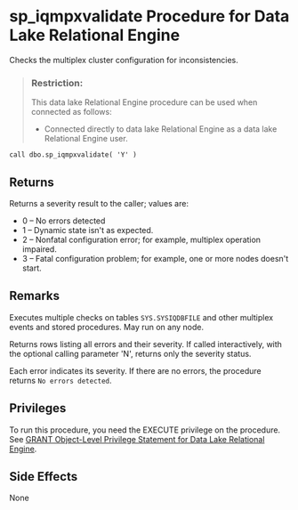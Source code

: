 <!-- loioa4db1be484f21015bfe3fc26275f8447 -->

# sp\_iqmpxvalidate Procedure for Data Lake Relational Engine

Checks the multiplex cluster configuration for inconsistencies.



> ### Restriction:  
> This data lake Relational Engine procedure can be used when connected as follows:
> 
> -   Connected directly to data lake Relational Engine as a data lake Relational Engine user.



```
call dbo.sp_iqmpxvalidate( 'Y' )
```



<a name="loioa4db1be484f21015bfe3fc26275f8447__section_fqg_g4g_nbb"/>

## Returns

Returns a severity result to the caller; values are:

-   0 – No errors detected
-   1 – Dynamic state isn't as expected.
-   2 – Nonfatal configuration error; for example, multiplex operation impaired.
-   3 – Fatal configuration problem; for example, one or more nodes doesn't start.



<a name="loioa4db1be484f21015bfe3fc26275f8447__iq_iqmpx_259"/>

## Remarks

Executes multiple checks on tables `SYS.SYSIQDBFILE` and other multiplex events and stored procedures. May run on any node.

Returns rows listing all errors and their severity. If called interactively, with the optional calling parameter 'N', returns only the severity status.

Each error indicates its severity. If there are no errors, the procedure returns `No errors detected`.



<a name="loioa4db1be484f21015bfe3fc26275f8447__iq_iqmpx_258"/>

## Privileges

To run this procedure, you need the EXECUTE privilege on the procedure. See [GRANT Object-Level Privilege Statement for Data Lake Relational Engine](../080-sql-statements/grant-object-level-privilege-statement-for-data-lake-relational-engine-a3e154f.md).



## Side Effects

None


